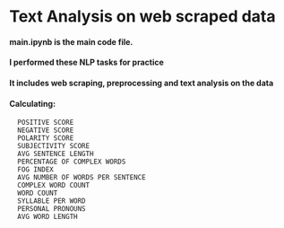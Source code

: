 # Text Analysis on web scraped data
#### main.ipynb is the main code file.
#### I performed these NLP tasks for practice 
#### It includes web scraping, preprocessing and text analysis on the data
#### Calculating:
      POSITIVE SCORE
      NEGATIVE SCORE
      POLARITY SCORE
      SUBJECTIVITY SCORE
      AVG SENTENCE LENGTH
      PERCENTAGE OF COMPLEX WORDS
      FOG INDEX
      AVG NUMBER OF WORDS PER SENTENCE
      COMPLEX WORD COUNT
      WORD COUNT
      SYLLABLE PER WORD
      PERSONAL PRONOUNS
      AVG WORD LENGTH

